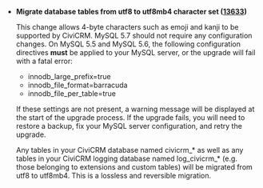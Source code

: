 - **Migrate database tables from utf8 to utf8mb4 character set
  ([13633](https://github.com/civicrm/civicrm-core/pull/13633))**

  This change allows 4-byte characters such as emoji and kanji to be supported
  by CiviCRM.  MySQL 5.7 should not require any configuration changes.  On
  MySQL 5.5 and MySQL 5.6, the following configuration directives **must** be
  applied to your MySQL server, or the upgrade will fail with a fatal error:

    * innodb_large_prefix=true
    * innodb_file_format=barracuda
    * innodb_file_per_table=true

  If these settings are not present, a warning message will be displayed at the
  start of the upgrade process.  If the upgrade fails, you will need to restore
  a backup, fix your MySQL server configuration, and retry the upgrade.

  Any tables in your CiviCRM database named civicrm_* as well as any tables in
  your CiviCRM logging database named log_civicrm_* (e.g. those belonging to
  extensions and custom tables) will be migrated from utf8 to utf8mb4.  This is
  a lossless and reversible migration.
